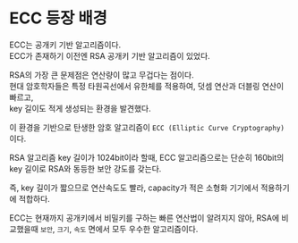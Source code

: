 # ECC 등장 배경

ECC는 공개키 기반 알고리즘이다.  
ECC가 존재하기 이전엔 RSA 공개키 기반 알고리즘이 있었다.

RSA의 가장 큰 문제점은 연산량이 많고 무겁다는 점이다.  
현대 암호학자들은 특정 타원곡선에서 유한체를 적용하여, 덧셈 연산과 더블링 연산이 빠르고,  
key 길이도 적게 생성되는 환경을 발견했다.

이 환경을 기반으로 탄생한 암호 알고리즘이 `ECC (Elliptic Curve Cryptography)` 이다.

RSA 알고리즘 key 길이가 1024bit이라 할때,
ECC 알고리즘으로는 단순히 160bit의 key 길이로 RSA와 동등한 보안 강도를 갖는다.

즉, key 길이가 짧으므로 연산속도도 빨라, capacity가 적은 소형화 기기에서 적용하기에 적합하다.

ECC는 현재까지 공개키에서 비밀키를 구하는 빠른 연산법이 알려지지 않아,
RSA에 비교했을때 `보안`, `크기`, `속도` 면에서 모두 우수한 알고리즘이다.
